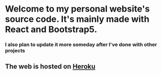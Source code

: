 # Welcome to my personal website's source code. It's mainly made with React and Bootstrap5.

### I also plan to update it more someday after I've done with other projects

## The web is hosted on [Heroku](https://personal-profile-e567d41ba980.herokuapp.com/)
